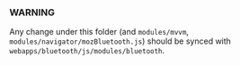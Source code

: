 ### WARNING

Any change under this folder (and `modules/mvvm`, `modules/navigator/mozBluetooth.js`) should be synced with `webapps/bluetooth/js/modules/bluetooth`.
